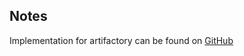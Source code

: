 ## Notes

Implementation for artifactory can be found on [GitHub](https://github.com/ovh/cds/tree/master/contrib/integrations/artifactory)


